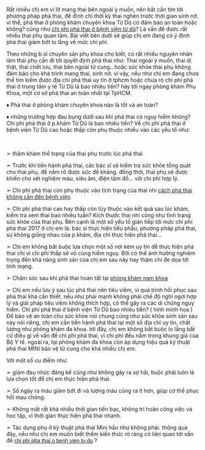 <p>Rất nhiều chị em vì lỡ mang thai bên ngoài ý muốn, nên bắt cần tìm tới phương pháp phá thai, để đình chỉ thời kỳ thai nghén trước thời gian sinh nở. vì thế, phá thai ở phòng khám chuyên khoa Từ Dũ có đảm bảo an toàn hoặc không? cũng như <a href="http://phongkhamdaidong.vn/chi-phi-pha-thai-o-benh-vien-tu-du-gia-bao-nhieu-tien-69.html">chi phí phá thai ở bệnh viện từ dũ</a>? Là vấn đề được rất nhiều thai phụ quan tâm. Bài viết bên dưới sẽ giúp chị em đang có ý định phá thai giảm bớt lo lắng về mức chi phí.</p>

<p>Theo những b.sĩ chuyên sản phụ khoa cho biết, có rất nhiều nguyên nhân làm thai phụ cần đi tới quyết định phá thai như: Thai ngoài ý muốn, thai dị thật, thai chết lưu, thai bên ngoài tử cung&hellip;hoặc sức khỏe thai phụ không đảm bảo cho khá trình mang thai, sinh nở. vì vậy, nếu như chị em đang chưa thể tìm kiếm được địa chỉ phá thai uy tín ở tphcm hoặc chưa rõ chi phí phá thai ở trung tâm y tế Từ Dũ là bao nhiêu tiền? hãy tới ngay phòng khám Phụ Khoa, một cơ sở phá thai an toàn nhất tại TpHCM.</p>

<p>&diams; Phá thai ở phòng khám chuyên khoa nào là tốt và an toàn?</p>

<p>&diams; những trường hợp đau bụng dưới sau khi phá thai có nguy hiểm không? Chi phí phá thai ở p.khám Từ Dũ là bao nhiêu tiền? Về chi phí phá thai ở bệnh viện Từ Dũ cao hoặc thấp còn phụ thuộc nhiều vào các yếu tố như:</p>

<p>&nbsp;</p>

<p>➣ thăm khám thể trạng của thai phụ trước lúc phá thai</p>

<p>➣ Trước khi tiến hành phá thai, các bác sĩ sẽ kiểm tra sức khỏe tổng quát cho thai phụ, để nắm rõ được sức đề kháng. đồng thời, thai phụ sẽ được khiến cho xét nghiệm máu, siêu âm, điện tâm đồ&hellip; với chi phí hợp lý.</p>

<p>➣ Chi phí phá thai còn phụ thuộc vào tình trạng của thai nhi&nbsp;<a href="http://phongkhamdaidong.vn/nhung-cach-pha-thai-ma-khong-can-den-benh-vien-hay-bac-si-64.html">cách phá thai không cần đến bệnh viện</a></p>

<p>➣ Chi phí phá thai cao hay thấp còn tùy thuộc vào kết quả sau lúc khám, kiểm tra xem thai bao nhiêu tuần? Kích thước thai nhi cũng như tình trạng sức khỏe của thai phụ. Bên cạnh là một số yếu tố gián tiếp tới mức chi phí phá thai 2017 ở chị em là: bác sĩ thực hiện tiểu phẫu, phương pháp phá thai, sự không giống nhau của p.khám, địa chỉ thực hiện phá thai&hellip;</p>

<p>➣ Chị em không bắt buộc lựa chọn một số nơi kém uy tín để thực hiện phá thai chỉ vì chi phí thấp sẽ vô cùng hiểm nguy. Bởi có thể ảnh hưởng nghiêm trọng đến khả năng sinh sản của chị em sau này hay thậm chí đe dọa tới tính mạng.</p>

<p>➣ Chăm sóc sau khi phá thai hoàn tất tại <a href="http://phongkhamdaidong.vn/dia-chi-phong-kham-nam-khoa-tot-nhat-o-tphcm-5.html">phòng khám nam khoa</a></p>

<p>➣ Chị em nếu lưu ý sau lúc phá thai nên tiêu viêm, vì quá trình hồi phục sau phá thai khá cần thiết. nếu như phái mạnh không phải chế độ nghỉ ngơi hợp lý và giải pháp tiêu viêm không thích hợp, có thể gây ra các di chứng nguy hiểm. Chi phí phá thai ở bệnh viện Từ Dũ bao nhiêu tiền? ( hình minh họa ) Để bảo vệ an toàn cho sức khỏe nói chung cũng như sức khỏe sinh sản sau này nói riêng, chị em cần tiến hành phá thai tại một số địa chỉ uy tín, chất lượng như phòng khám đa khoa. tới đây, chị em không bắt buộc lo lắng bất cứ điều gì về vấn đề chi phí phá thai, vì chi phí đều nằm trong khung giá của Bộ Y tế. ngoài ra, tại phòng khám đa khoa còn áp dụng hiệu quả kỹ thuật phá thai MINI bảo vệ tử cung cho khá nhiều chị em.</p>

<p>Với một số ưu điểm như:</p>

<p>➣ giảm đau nhức đáng kể cũng như không gây ra sợ hãi, buộc phải luôn là lựa chọn tốt để chị em thực hiện phá thai.</p>

<p>➣ Số ngày ra máu giảm bớt đi và lượng máu cũng ra ít hơn, giúp cơ thể phục hồi mau chóng.</p>

<p>➣ Không mất rất khá nhiều thời gian tiền bạc, không trì hoãn công việc và học tập, vì thời gian thực hiện phá thai nhanh.</p>

<p>➣ Tác dụng phụ ở kỹ thuật phá thai Mini hầu như không phải. thông qua đây, nếu như chị em muốn biết thếm kiến thức rõ ràng có liên quan tới vấn đề <span style="color:rgb(67, 67, 67); font-family:arial,sans,sans-serif"><a href="http://phongkhamdaidong.vn/chi-phi-pha-thai-o-benh-vien-tu-du-gia-bao-nhieu-tien-69.html">chi phi pha thai o benh vien tu du</a>&nbsp;</span>?</p>

<p>&nbsp;</p>
